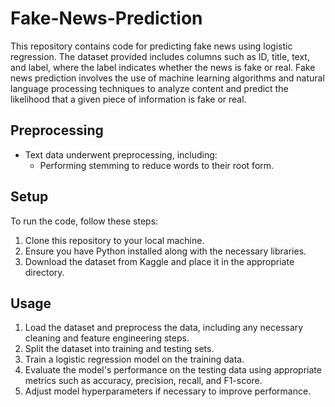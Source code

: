 # Fake-News-Prediction
This repository contains code for predicting fake news using logistic regression. The dataset provided includes columns such as ID, title, text, and label, where the label indicates whether the news is fake or real.
Fake news prediction involves the use of machine learning algorithms and natural language processing techniques to analyze content and predict the likelihood that a given piece of information is fake or real.
## Preprocessing
- Text data underwent preprocessing, including:
  - Performing stemming to reduce words to their root form.
## Setup
To run the code, follow these steps:
1. Clone this repository to your local machine.
2. Ensure you have Python installed along with the necessary libraries.
3. Download the dataset from Kaggle and place it in the appropriate directory.
## Usage
1. Load the dataset and preprocess the data, including any necessary cleaning and feature engineering steps.
2. Split the dataset into training and testing sets.
3. Train a logistic regression model on the training data.
4. Evaluate the model's performance on the testing data using appropriate metrics such as accuracy, precision, recall, and F1-score.
5. Adjust model hyperparameters if necessary to improve performance.

